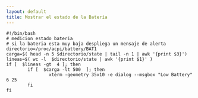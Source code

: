 ```yaml
---
layout: default
title: Mostrar el estado de la Batería
---
```


    #!/bin/bash
    # medicion estado bateria
    # si la bateria esta muy baja despliega un mensaje de alerta
    directorio=/proc/acpi/battery/BAT1
    carga=$( head -n 5 $directorio/state | tail -n 1 | awk '{print $3}')
    lineas=$( wc -l  $directorio/state | awk '{print $1}' )
    if [  $lineas -gt  4 ]; then
            if [  $carga -lt 500  ]; then
                    xterm -geometry 35x10 -e dialog --msgbox "Low Battery" 6 25
            fi
    fi
